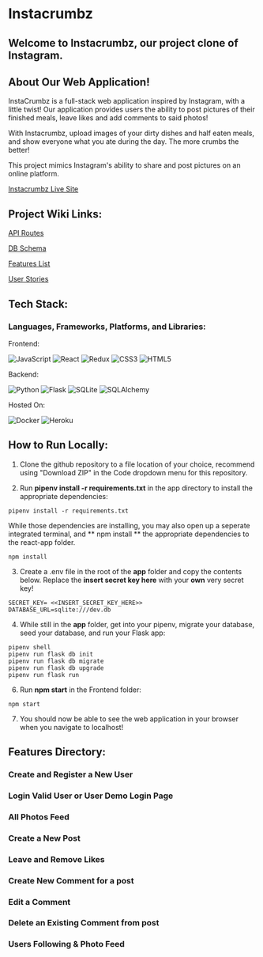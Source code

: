 # Instacrumbz
## Welcome to Instacrumbz, our project clone of Instagram.
## About Our Web Application!
InstaCrumbz is a full-stack web application inspired by Instagram, with a little twist! 
Our application provides users the ability to post pictures of their finished meals, leave likes and add comments to said photos! 

With Instacrumbz, upload images of your dirty dishes and half eaten meals, and show everyone what you ate during the day. The more crumbs the better!

This project mimics Instagram's ability to share and post pictures on an online platform.

[Instacrumbz Live Site]()

## Project Wiki Links:

[API Routes](https://github.com/avenida714/instacrumbz/wiki/API-ROUTES)

[DB Schema](https://github.com/avenida714/instacrumbz/wiki/DB-SCHEMA)

[Features List](https://github.com/avenida714/instacrumbz/wiki/FEATURES)

[User Stories](https://github.com/avenida714/instacrumbz/wiki/USER-STORIES)


## Tech Stack: 

### Languages, Frameworks, Platforms, and Libraries:

Frontend: 

![JavaScript](https://img.shields.io/badge/javascript-%23323330.svg?style=for-the-badge&logo=javascript&logoColor=%23F7DF1E) ![React](https://img.shields.io/badge/react-%2320232a.svg?style=for-the-badge&logo=react&logoColor=%2361DAFB) ![Redux](https://img.shields.io/badge/redux-%23593d88.svg?style=for-the-badge&logo=redux&logoColor=white) ![CSS3](https://img.shields.io/badge/css3-%231572B6.svg?style=for-the-badge&logo=css3&logoColor=white) ![HTML5](https://img.shields.io/badge/html5-%23E34F26.svg?style=for-the-badge&logo=html5&logoColor=white)

Backend: 

![Python](https://img.shields.io/badge/python-3670A0?style=for-the-badge&logo=python&logoColor=ffdd54) ![Flask](https://img.shields.io/badge/flask-%23000.svg?style=for-the-badge&logo=flask&logoColor=white) ![SQLite](https://img.shields.io/badge/sqlite-%2307405e.svg?style=for-the-badge&logo=sqlite&logoColor=white) ![SQLAlchemy](https://img.shields.io/badge/-SQLAlchemy-red?style=for-the-badge)


Hosted On: 

![Docker](https://img.shields.io/badge/docker-%230db7ed.svg?style=for-the-badge&logo=docker&logoColor=white) ![Heroku](https://img.shields.io/badge/heroku-%23430098.svg?style=for-the-badge&logo=heroku&logoColor=white)

## How to Run Locally: 

1. Clone the github repository to a file location of your choice, recommend using "Download ZIP" in the Code dropdown menu for this repository. 

2. Run **pipenv install -r requirements.txt** in the app directory to install the appropriate dependencies: 

```
pipenv install -r requirements.txt
```

While those dependencies are installing, you may also open up a seperate integrated terminal, and ** npm install ** the appropriate dependencies to the react-app folder. 
```
npm install 
```

3. Create a .env file in the root of the **app** folder and copy the contents below. Replace the **insert secret key here** with your **own** very secret key! 

```
SECRET_KEY= <<INSERT_SECRET_KEY_HERE>>
DATABASE_URL=sqlite:///dev.db
```

4. While still in the **app** folder, get into your pipenv, migrate your database, seed your database, and run your Flask app:

```
pipenv shell
pipenv run flask db init
pipenv run flask db migrate
pipenv run flask db upgrade
pipenv run flask run 
```

6. Run **npm start** in the Frontend folder:

```
npm start
```

7. You should now be able to see the web application in your browser when you navigate to localhost!

## Features Directory: 

### Create and Register a New User

### Login Valid User or User Demo Login Page

### All Photos Feed 

### Create a New Post 

### Leave and Remove Likes

### Create New Comment for a post

### Edit a Comment

### Delete an Existing Comment from post

### Users Following & Photo Feed
